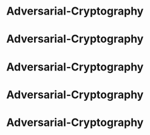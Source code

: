 # Adversarial-Cryptography
# Adversarial-Cryptography
# Adversarial-Cryptography
# Adversarial-Cryptography
# Adversarial-Cryptography
